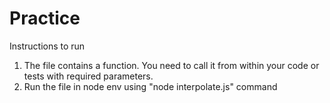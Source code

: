 # Practice

Instructions to run

1) The file contains a function. You need to call it from within your code or tests with required parameters.
2) Run the file in node env using "node interpolate.js" command
